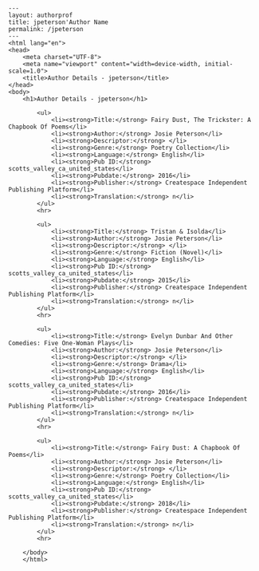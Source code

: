 
    ---
    layout: authorprof
    title: jpeterson'Author Name 
    permalink: /jpeterson
    ---
    <html lang="en">
    <head>
        <meta charset="UTF-8">
        <meta name="viewport" content="width=device-width, initial-scale=1.0">
        <title>Author Details - jpeterson</title>
    </head>
    <body>
        <h1>Author Details - jpeterson</h1>
        
            <ul>
                <li><strong>Title:</strong> Fairy Dust, The Trickster: A Chapbook Of Poems</li>
                <li><strong>Author:</strong> Josie Peterson</li>
                <li><strong>Descriptor:</strong> </li>
                <li><strong>Genre:</strong> Poetry Collection</li>
                <li><strong>Language:</strong> English</li>
                <li><strong>Pub ID:</strong> scotts_valley_ca_united_states</li>
                <li><strong>Pubdate:</strong> 2016</li>
                <li><strong>Publisher:</strong> Createspace Independent Publishing Platform</li>
                <li><strong>Translation:</strong> n</li>
            </ul>
            <hr>
            
            <ul>
                <li><strong>Title:</strong> Tristan & Isolda</li>
                <li><strong>Author:</strong> Josie Peterson</li>
                <li><strong>Descriptor:</strong> </li>
                <li><strong>Genre:</strong> Fiction (Novel)</li>
                <li><strong>Language:</strong> English</li>
                <li><strong>Pub ID:</strong> scotts_valley_ca_united_states</li>
                <li><strong>Pubdate:</strong> 2015</li>
                <li><strong>Publisher:</strong> Createspace Independent Publishing Platform</li>
                <li><strong>Translation:</strong> n</li>
            </ul>
            <hr>
            
            <ul>
                <li><strong>Title:</strong> Evelyn Dunbar And Other Comedies: Five One-Woman Plays</li>
                <li><strong>Author:</strong> Josie Peterson</li>
                <li><strong>Descriptor:</strong> </li>
                <li><strong>Genre:</strong> Drama</li>
                <li><strong>Language:</strong> English</li>
                <li><strong>Pub ID:</strong> scotts_valley_ca_united_states</li>
                <li><strong>Pubdate:</strong> 2016</li>
                <li><strong>Publisher:</strong> Createspace Independent Publishing Platform</li>
                <li><strong>Translation:</strong> n</li>
            </ul>
            <hr>
            
            <ul>
                <li><strong>Title:</strong> Fairy Dust: A Chapbook Of Poems</li>
                <li><strong>Author:</strong> Josie Peterson</li>
                <li><strong>Descriptor:</strong> </li>
                <li><strong>Genre:</strong> Poetry Collection</li>
                <li><strong>Language:</strong> English</li>
                <li><strong>Pub ID:</strong> scotts_valley_ca_united_states</li>
                <li><strong>Pubdate:</strong> 2018</li>
                <li><strong>Publisher:</strong> Createspace Independent Publishing Platform</li>
                <li><strong>Translation:</strong> n</li>
            </ul>
            <hr>
            
        </body>
        </html>
        